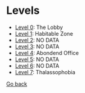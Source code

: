# Levels

* <a href="./Level_0.md">Level 0</a>: The Lobby
* <a href="./Level_1.md">Level 1</a>: Habitable Zone
* <a href="./Level_2.md">Level 2</a>: NO DATA
* <a href="./Level_3.md">Level 3</a>: NO DATA
* <a href="./Level_4.md">Level 4</a>: Abondend Office
* <a href="./Level_5.md">Level 5</a>: NO DATA
* <a href="./Level_6.md">Level 6</a>: NO DATA
* <a href="./Level_7.md">Level 7</a>: Thalassophobia

<a href="../Wiki.md">Go back</a>
